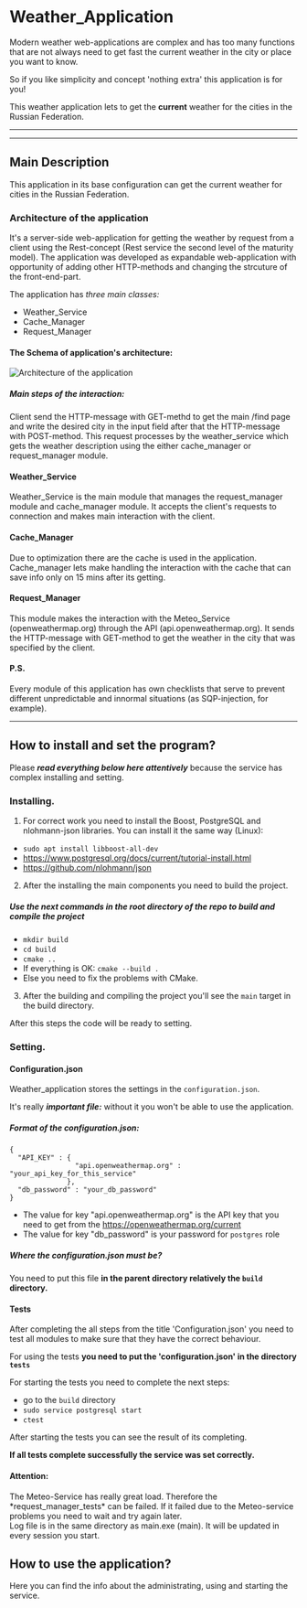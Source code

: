 # Weather_Application
Modern weather web-applications are complex and has too many functions that are not always need to get fast the current weather in the city or place you want to know.

So if you like simplicity and concept 'nothing extra' this application is for you!

This weather application lets to get the **current** weather for the cities in the Russian Federation.
<br>
<hr>
<hr>
<h2>Main Description</h2>
This application in its base configuration can get the current weather for cities in the Russian Federation.

<h3>Architecture of the application</h3>
It's a server-side web-application for getting the weather by request from a client using the Rest-concept (Rest service the second level of the maturity model).
The application was developed as expandable web-application with opportunity of adding other HTTP-methods and changing the strcuture of the front-end-part.

The application has *three main classes:*
- Weather_Service
- Cache_Manager
- Request_Manager

<h4>The Schema of application's architecture:</h4>

![](https://github.com/MaKcm14/Weather_Application/blob/master/weather_application_architecture_schema.jpg?raw=true "Architecture of the application")

<h5>Main steps of the interaction:</h5>
Client send the HTTP-message with GET-methd to get the main /find page and write the desired city in the input field after that the HTTP-message with POST-method.
This request processes by the weather_service which gets the weather description using the either cache_manager or request_manager module.

<h4>Weather_Service</h4>
Weather_Service is the main module that manages the request_manager module and cache_manager module.
It accepts the client's requests to connection and makes main interaction with the client.

<h4>Cache_Manager</h4>
Due to optimization there are the cache is used in the application. Cache_manager lets make handling the interaction with the cache
that can save info only on 15 mins after its getting.

<h4>Request_Manager</h4>
This module makes the interaction with the Meteo_Service (openweathermap.org) through the API (api.openweathermap.org).
It sends the HTTP-message with GET-method to get the weather in the city that was specified by the client.

<h4>P.S.</h4>
Every module of this application has own checklists that serve to prevent different unpredictable and innormal situations (as SQP-injection, for example).

<hr>
<h2>How to install and set the program?</h2>

Please ***read everything below here attentively*** because the service has complex installing and setting.

<h3>Installing.</h3>

1. For correct work you need to install the Boost, PostgreSQL and nlohmann-json libraries. You can install it the same way (Linux):

- `sudo apt install libboost-all-dev`
- https://www.postgresql.org/docs/current/tutorial-install.html
- https://github.com/nlohmann/json

2. After the installing the main components you need to build the project.

<h5>Use the next commands in the root directory of the repo to build and compile the project</h5>

- `mkdir build`
- `cd build`
- `cmake ..`
- If everything is OK: `cmake --build .`
- Else you need to fix the problems with CMake.

3. After the building and compiling the project you'll see the `main` target in the build directory.

After this steps the code will be ready to setting.
<br>
<h3>Setting.</h3>
<h4>Configuration.json</h4>

Weather_application stores the settings in the `configuration.json`.

It's really ***important file:*** without it you won't be able to use the application.

<h5>Format of the configuration.json:</h5>

```
{
  "API_KEY" : {
                "api.openweathermap.org" : "your_api_key_for_this_service"
              },
  "db_password" : "your_db_password"
}
```

- The value for key "api.openweathermap.org" is the API key that you need to get from the https://openweathermap.org/current
- The value for key "db_password" is your password for `postgres` role

<h5>Where the configuration.json must be?</h5>

You need to put this file **in the parent directory relatively the `build` directory.**

<h4>Tests</h4>
After completing the all steps from the title 'Configuration.json' you need to test all modules to make sure that they have the correct behaviour.

For using the tests **you need to put the 'configuration.json' in the directory `tests`**

For starting the tests you need to complete the next steps:
- go to the `build` directory
- `sudo service postgresql start`
- `ctest`

After starting the tests you can see the result of its completing.

**If all tests complete successfully the service was set correctly.**

<h4>Attention:</h4>
The Meteo-Service has really great load. Therefore the *request_manager_tests* can be failed. If it failed due to the Meteo-service problems you need to wait and try again later.

<br>
Log file is in the same directory as main.exe (main). It will be updated in every session you start.
<br>
<h2>How to use the application?</h2>
Here you can find the info about the administrating, using and starting the service.

